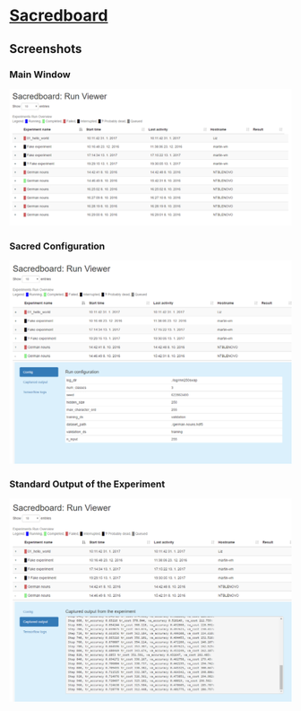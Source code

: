 # [Sacredboard](../README.md)
## Screenshots
### Main Window
![Main window](./resources/main.png)

### Sacred Configuration
![Config](./resources/config.png)

### Standard Output of the Experiment
![Output](./resources/output.png)
